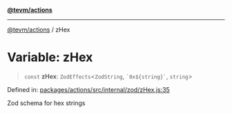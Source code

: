 [**@tevm/actions**](../README.md)

***

[@tevm/actions](../globals.md) / zHex

# Variable: zHex

> `const` **zHex**: `ZodEffects`\<`ZodString`, `` `0x${string}` ``, `string`\>

Defined in: [packages/actions/src/internal/zod/zHex.js:35](https://github.com/evmts/tevm-monorepo/blob/main/packages/actions/src/internal/zod/zHex.js#L35)

Zod schema for hex strings
